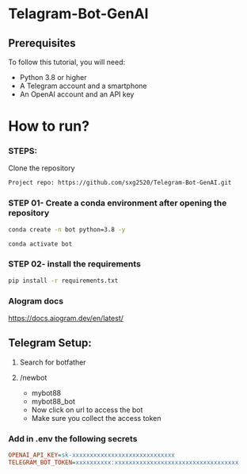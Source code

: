 # Telagram-Bot-GenAI


## Prerequisites

To follow this tutorial, you will need:

- Python 3.8 or higher
- A Telegram account and a smartphone
- An OpenAI account and an API key



# How to run?
### STEPS:

Clone the repository

```bash
Project repo: https://github.com/sxg2520/Telegram-Bot-GenAI.git
```
### STEP 01- Create a conda environment after opening the repository

```bash
conda create -n bot python=3.8 -y
```

```bash
conda activate bot
```


### STEP 02- install the requirements
```bash
pip install -r requirements.txt
```


### AIogram docs
https://docs.aiogram.dev/en/latest/


## Telegram Setup:

1. Search for botfather
2. /newbot
   - mybot88
   - mybot88_bot

   * Now click on url to access the bot
   * Make sure you collect the access token


### Add in .env the following secrets

```ini
OPENAI_API_KEY=sk-xxxxxxxxxxxxxxxxxxxxxxxxxxxxx
TELEGRAM_BOT_TOKEN=xxxxxxxxxx:xxxxxxxxxxxxxxxxxxxxxxxxxxxxxxxxxxx
```
